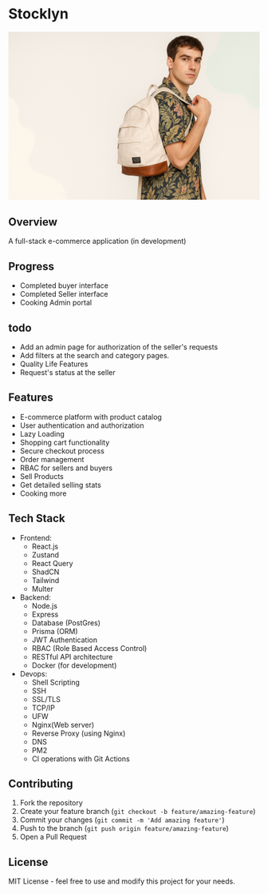 # Stocklyn

![Landing Page](./apps/frontend/src/assets/landingPage1.png)

## Overview

A full-stack e-commerce application (in development)

## Progress

- Completed buyer interface
- Completed Seller interface
- Cooking Admin portal

## todo

- Add an admin page for authorization of the seller's requests
- Add filters at the search and category pages.
- Quality Life Features
- Request's status at the seller

## Features

- E-commerce platform with product catalog
- User authentication and authorization
- Lazy Loading
- Shopping cart functionality
- Secure checkout process
- Order management
- RBAC for sellers and buyers
- Sell Products
- Get detailed selling stats
- Cooking more

## Tech Stack

- Frontend:
  - React.js
  - Zustand
  - React Query
  - ShadCN
  - Tailwind
  - Multer
- Backend:
  - Node.js
  - Express
  - Database (PostGres)
  - Prisma (ORM)
  - JWT Authentication
  - RBAC (Role Based Access Control)
  - RESTful API architecture
  - Docker (for development)
- Devops:
  - Shell Scripting
  - SSH
  - SSL/TLS
  - TCP/IP
  - UFW
  - Nginx(Web server)
  - Reverse Proxy (using Nginx)
  - DNS
  - PM2
  - CI operations with Git Actions

## Contributing

1. Fork the repository
2. Create your feature branch (`git checkout -b feature/amazing-feature`)
3. Commit your changes (`git commit -m 'Add amazing feature'`)
4. Push to the branch (`git push origin feature/amazing-feature`)
5. Open a Pull Request

## License

MIT License - feel free to use and modify this project for your needs.
